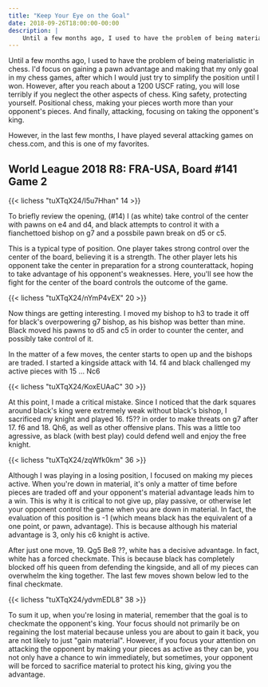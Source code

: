 ```yaml
---
title: "Keep Your Eye on the Goal"
date: 2018-09-26T18:00:00-00:00
description: |
    Until a few months ago, I used to have the problem of being materialistic in chess.  I'd focus on gaining a pawn advantage and making that my only goal in my chess games, after which I would just try to simplify the position until I won.  However, after you reach about a 1200 USCF rating, you will lose terribly if you neglect the other aspects of chess.
---
```


Until a few months ago, I used to have the problem of being materialistic in chess.  I'd focus on gaining a pawn advantage and making that my only goal in my chess games, after which I would just try to simplify the position until I won.  However, after you reach about a 1200 USCF rating, you will lose terribly if you neglect the other aspects of chess.  King safety, protecting yourself.  Positional chess, making your pieces worth more than your opponent's pieces.  And finally, attacking, focusing on taking the opponent's king.

However, in the last few months, I have played several attacking games on chess.com, and this is one of my favorites.

## World League 2018 R8: FRA-USA, Board #141 Game 2

{{< lichess "tuXTqX24/I5u7Hhan" 14 >}}

To briefly review the opening, (#14) I (as white) take control of the center with pawns on e4 and d4, and black attempts to control it with a fianchettoed bishop on g7 and a possbile pawn break on d5 or c5.

This is a typical type of position.  One player takes strong control over the center of the board, believing it is a strength.  The other player lets his opponent take the center in preparation for a strong counterattack, hoping to take advantage of his opponent's weaknesses.  Here, you'll see how the fight for the center of the board controls the outcome of the game.

{{< lichess "tuXTqX24/nYmP4vEX" 20 >}}

Now things are getting interesting.  I moved my bishop to h3 to trade it off for black's overpowering g7 bishop, as his bishop was better than mine.  Black moved his pawns to d5 and c5 in order to counter the center, and possibly take control of it.

In the matter of a few moves, the center starts to open up and the bishops are traded.  I started a kingside attack with 14. f4 and black challenged my active pieces with 15 ... Nc6

{{< lichess "tuXTqX24/KoxEUAaC" 30 >}}

At this point, I made a critical mistake.  Since I noticed that the dark squares around black's king were extremely weak without black's bishop, I sacrificed my knight and played 16. f5?? in order to make threats on g7 after 17. f6 and 18. Qh6, as well as other offensive plans.  This was a little too agressive, as black (with best play) could defend well and enjoy the free knight.

{{< lichess "tuXTqX24/zqWfk0km" 36 >}}

Although I was playing in a losing position, I focused on making my pieces active.  When you're down in material, it's only a matter of time before pieces are traded off and your opponent's material advantage leads him to a win.  This is why it is critical to not give up, play passive, or otherwise let your opponent control the game when you are down in material.  In fact, the evaluation of this position is -1 (which means black has the equivalent of a one point, or pawn, advantage).  This is because although his material advantage is 3, only his c6 knight is active.

After just one move, 19. Qg5 Be8 ??, white has a decisive advantage.  In fact, white has a forced checkmate.  This is because black has completely blocked off his queen from defending the kingside, and all of my pieces can overwhelm the king together.  The last few moves shown below led to the final checkmate.

{{< lichess "tuXTqX24/ydvmEDL8" 38 >}}

To sum it up, when you're losing in material, remember that the goal is to checkmate the opponent's king.  Your focus should not primarily be on regaining the lost material because unless you are about to gain it back, you are not likely to just "gain material".  However, if you focus your attention on attacking the opponent by making your pieces as active as they can be, you not only have a chance to win immediately, but sometimes, your opponent will be forced to sacrifice material to protect his king, giving you the advantage.